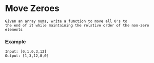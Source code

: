 # Move Zeroes
```
Given an array nums, write a function to move all 0's to 
the end of it while maintaining the relative order of the non-zero 
elements
```

### Example
```
Input: [0,1,0,3,12]
Output: [1,3,12,0,0]

```